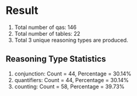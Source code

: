 # Result<br/>
1. Total number of qas: 146<br/>
2. Total number of tables: 22<br/>
3. Total 3 unique reasoning types are produced.<br/>
## **Reasoning Type Statistics**<br/>
1. conjunction: Count = 44, Percentage = 30.14%<br/>
2. quantifiers: Count = 44, Percentage = 30.14%<br/>
3. counting: Count = 58, Percentage = 39.73%<br/>
